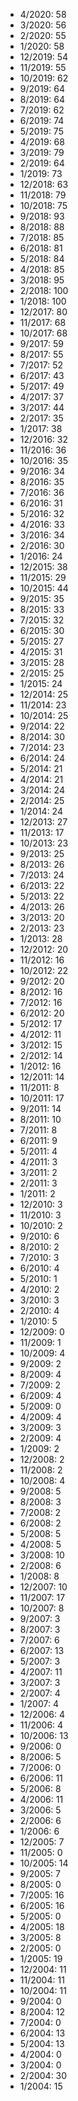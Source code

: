 *  4/2020: 58
*  3/2020: 56
*  2/2020: 55
*  1/2020: 58
*  12/2019: 54
*  11/2019: 55
*  10/2019: 62
*  9/2019: 64
*  8/2019: 64
*  7/2019: 62
*  6/2019: 74
*  5/2019: 75
*  4/2019: 68
*  3/2019: 79
*  2/2019: 64
*  1/2019: 73
*  12/2018: 63
*  11/2018: 79
*  10/2018: 75
*  9/2018: 93
*  8/2018: 88
*  7/2018: 85
*  6/2018: 81
*  5/2018: 84
*  4/2018: 85
*  3/2018: 95
*  2/2018: 100
*  1/2018: 100
*  12/2017: 80
*  11/2017: 68
*  10/2017: 68
*  9/2017: 59
*  8/2017: 55
*  7/2017: 52
*  6/2017: 43
*  5/2017: 49
*  4/2017: 37
*  3/2017: 44
*  2/2017: 35
*  1/2017: 38
*  12/2016: 32
*  11/2016: 36
*  10/2016: 35
*  9/2016: 34
*  8/2016: 35
*  7/2016: 36
*  6/2016: 31
*  5/2016: 32
*  4/2016: 33
*  3/2016: 34
*  2/2016: 30
*  1/2016: 24
*  12/2015: 38
*  11/2015: 29
*  10/2015: 44
*  9/2015: 35
*  8/2015: 33
*  7/2015: 32
*  6/2015: 30
*  5/2015: 27
*  4/2015: 31
*  3/2015: 28
*  2/2015: 25
*  1/2015: 24
*  12/2014: 25
*  11/2014: 23
*  10/2014: 25
*  9/2014: 22
*  8/2014: 30
*  7/2014: 23
*  6/2014: 24
*  5/2014: 21
*  4/2014: 21
*  3/2014: 24
*  2/2014: 25
*  1/2014: 24
*  12/2013: 27
*  11/2013: 17
*  10/2013: 23
*  9/2013: 25
*  8/2013: 26
*  7/2013: 24
*  6/2013: 22
*  5/2013: 22
*  4/2013: 26
*  3/2013: 20
*  2/2013: 23
*  1/2013: 28
*  12/2012: 20
*  11/2012: 16
*  10/2012: 22
*  9/2012: 20
*  8/2012: 16
*  7/2012: 16
*  6/2012: 20
*  5/2012: 17
*  4/2012: 11
*  3/2012: 15
*  2/2012: 14
*  1/2012: 16
*  12/2011: 14
*  11/2011: 8
*  10/2011: 17
*  9/2011: 14
*  8/2011: 10
*  7/2011: 8
*  6/2011: 9
*  5/2011: 4
*  4/2011: 3
*  3/2011: 2
*  2/2011: 3
*  1/2011: 2
*  12/2010: 3
*  11/2010: 3
*  10/2010: 2
*  9/2010: 6
*  8/2010: 2
*  7/2010: 3
*  6/2010: 4
*  5/2010: 1
*  4/2010: 2
*  3/2010: 3
*  2/2010: 4
*  1/2010: 5
*  12/2009: 0
*  11/2009: 1
*  10/2009: 4
*  9/2009: 2
*  8/2009: 4
*  7/2009: 2
*  6/2009: 4
*  5/2009: 0
*  4/2009: 4
*  3/2009: 3
*  2/2009: 4
*  1/2009: 2
*  12/2008: 2
*  11/2008: 2
*  10/2008: 4
*  9/2008: 5
*  8/2008: 3
*  7/2008: 2
*  6/2008: 2
*  5/2008: 5
*  4/2008: 5
*  3/2008: 10
*  2/2008: 6
*  1/2008: 8
*  12/2007: 10
*  11/2007: 17
*  10/2007: 8
*  9/2007: 3
*  8/2007: 3
*  7/2007: 6
*  6/2007: 13
*  5/2007: 3
*  4/2007: 11
*  3/2007: 3
*  2/2007: 4
*  1/2007: 4
*  12/2006: 4
*  11/2006: 4
*  10/2006: 13
*  9/2006: 0
*  8/2006: 5
*  7/2006: 0
*  6/2006: 11
*  5/2006: 8
*  4/2006: 11
*  3/2006: 5
*  2/2006: 6
*  1/2006: 6
*  12/2005: 7
*  11/2005: 0
*  10/2005: 14
*  9/2005: 7
*  8/2005: 0
*  7/2005: 16
*  6/2005: 16
*  5/2005: 0
*  4/2005: 18
*  3/2005: 8
*  2/2005: 0
*  1/2005: 19
*  12/2004: 11
*  11/2004: 11
*  10/2004: 11
*  9/2004: 0
*  8/2004: 12
*  7/2004: 0
*  6/2004: 13
*  5/2004: 13
*  4/2004: 0
*  3/2004: 0
*  2/2004: 30
*  1/2004: 15
